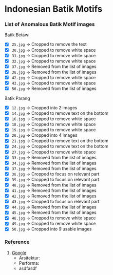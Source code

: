 # Indonesian Batik Motifs

### List of Anomalous Batik Motif images
Batik Betawi
- [x] `25.jpg` -> Cropped to remove the text
- [x] `30.jpg` -> Cropped to remove white space
- [x] `31.jpg` -> Cropped to remove white space
- [x] `32.jpg` -> Cropped to remove white space
- [x] `37.jpg` -> Removed from the list of images
- [x] `38.jpg` -> Removed from the list of images
- [x] `42.jpg` -> Cropped to remove white space
- [x] `43.jpg` -> Cropped to remove white space
- [x] `50.jpg` -> Removed from the list of images

Batik Parang
- [x] `12.jpg` -> Cropped into 2 images
- [x] `14.jpg` -> Cropped to remove text on the bottom
- [x] `16.jpg` -> Cropped to remove white space
- [x] `18.jpg` -> Cropped to remove white space
- [x] `19.jpg` -> Cropped to remove white space
- [x] `20.jpg` -> Cropped into 4 images
- [x] `21.jpg` -> Cropped to remove text on the bottom
- [x] `24.jpg` -> Cropped to remove text on the bottom
- [x] `27.jpg` -> Cropped to remove white space
- [x] `33.jpg` -> Removed from the list of images
- [x] `34.jpg` -> Removed from the list of images
- [x] `37.jpg` -> Removed from the list of images
- [x] `38.jpg` -> Cropped to focus on relevant part
- [x] `39.jpg` -> Cropped to focus on relevant part
- [x] `40.jpg` -> Removed from the list of images
- [x] `41.jpg` -> Removed from the list of images
- [x] `42.jpg` -> Removed from the list of images
- [x] `43.jpg` -> Cropped to focus on relevant part
- [x] `44.jpg` -> Removed from the list of images
- [x] `45.jpg` -> Removed from the list of images
- [x] `48.jpg` -> Cropped to remove white space
- [x] `49.jpg` -> Cropped to remove white space
- [x] `50.jpg` -> Cropped into 9 usable images

### Reference
1. [Google](www.google.com)
    - Arsitektur: 
    - Performa:
    - asdfasdf